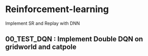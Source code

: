 # Reinforcement-learning
Implement SR and Replay with DNN 

## 00_TEST_DQN : Implement Double DQN on gridworld and catpole
